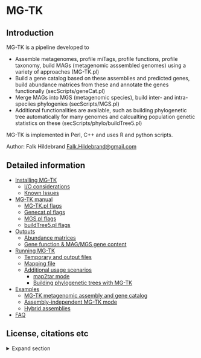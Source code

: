 # MG-TK

## Introduction 

MG-TK is a pipeline developed to 
- Assemble metagenomes, profile miTags, profile functions, profile taxonomy, build MAGs (metagenomic asssembled genomes) using a variety of approaches (MG-TK.pl)
- Build a gene catalog based on these assemblies and predicted genes, build abundance matrices from these and annotate the genes functionally (secScripts/geneCat.pl)
- Merge MAGs into MGS (metagenomic species), build inter- and intra-speciies phylogenies (secScripts/MGS.pl)
- Additional functionalities are available, such as building phylogenetic tree automatically for many genomes and calcualting population genetic statistics on these (secScripts/phylo/buildTree5.pl)

MG-TK is implemented in Perl, C++ and uses R and python scripts. 

Author: Falk Hildebrand <Falk.Hildebrand@gmail.com> 


## Detailed information

- [Installing MG-TK](docs/install.md)
	- [I/O considerations](docs/install.md#I/O-considerations)
	- [Known Issues](docs/install.md#Known-issues)
- [MG-TK manual](docs/manual.md)
	- [MG-TK.pl flags](docs/manual.md#MG-TKpl-flags)
	- [Genecat.pl flags](docs/manual.md#genecatpl-flags)
	- [MGS.pl flags](docs/manual.md#mgspl-flags)
	- [buildTree5.pl flags](docs/manual.md#buildtree5pl-flags)
- [Outputs](docs/manual.md#outputs)
	- [Abundance matrices](docs/manual.md#abundance-matrices)
	- [Gene function & MAG/MGS gene content](docs/manual.md#gene-function--magmgs-gene-content)
- [Running MG-TK](docs/usage.md)
	- [Temporary and output files](docs/usage.md#temporary-and-output-files)
	- [Mapping file](docs/usage.md#mapping-file-for-MG-TK)
	- [Additional usage scenarios](docs/usage.md#additional-usage-scenarios)
		- [map2tar mode](docs/usage.md#map2tar-mode)
		- [Building phylogenetic trees with MG-TK](docs/usage.md#building-phylogenetic-trees-with-MG-TK)
- [Examples](docs/examples.md)
	- [MG-TK metagenomic assembly and gene catalog](docs/examples.md#MG-TK-metagenomic-assembly-and-gene-catalog)
	- [Assembly-independent MG-TK mode](docs/examples.md#assembly-independent-MG-TK-mode)
	- [Hybrid assemblies](docs/examples.md#hybrid-assemblies)
- [FAQ](docs/FAQ.md)




## License, citations etc

<details>
  <summary> Expand section </summary>

### Used software

plenty.. please refer to helpers/install/\*.yml for software that is available on Conda.

Other software used that was adapted and/or developed specifically for MG-TK (all implemented in C++):
[sdm](https://github.com/hildebra/sdm), [LCA](https://github.com/hildebra/LCA): for 1) read qual filtering 2) least common ancestor calculations in tax assignments. Both are part of our amplicons sequencing pipeline [LotuS2](https://lotus2.earlham.ac.uk/)
[clusterMAGs](https://github.com/hildebra/clusterMAGs): cluster MAGs into MGS (metagenomic species) based on conserved marker genes
[camopy2](https://github.com/hildebra/canopy2): canopy clustering of gene catalogues, a much more efficient implementation of the [original algorithm](http://www.nature.com/articles/nbt.2939)
[MSAfix](https://github.com/hildebra/MSAfix): fixes frameshifts in MSA that sometimes occur, important for high senstive intraspecific phylogenies
[rdCover](https://github.com/hildebra/rdCover): calculates read coverage of genes, genomes etc based on mappings.

### Citing MG-TK

**Please cite MG-TK with:**
- Assembly mode: Hildebrand, F. et al. Antibiotics-induced monodominance of a novel gut bacterial order. Gut 68, 1781–1790 (2019). 
- Strain mode: Hildebrand, F. et al. Dispersal strategies shape persistence and evolution of human gut bacteria. Cell Host & Microbe 29, 1167-1176.e9 (2021). 
- Assembly-independent mode: Bahram, M. et al. Metagenomic assessment of the global diversity and distribution of bacteria and fungi. Environmental Microbiology 23, 316–326 (2021).
- sdm, LCA: Özkurt, E. et al. Microbiome (2022).

Falk Hildebrand <Falk.Hildebrand@gmail.com>

### License

 Copyright (c) 2017-2024 Falk Hildebrand

 MG-TK is free software: you can redistribute it and/or modify
 it under the terms of the GNU General Public License as published by
 the Free Software Foundation, either version 2 of the License, or
 (at your option) any later version.

 MG-TK is distributed in the hope that it will be useful,
 but WITHOUT ANY WARRANTY; without even the implied warranty of
 MERCHANTABILITY or FITNESS FOR A PARTICULAR PURPOSE.
 See the file LICENSE for more details.

 You should have received a copy of the GNU General Public License
 along with the source code.  If not, see <http://www.gnu.org/licenses/>.

</details>
